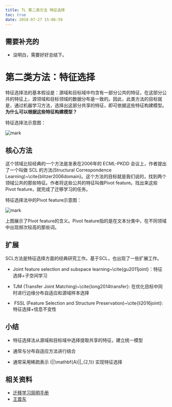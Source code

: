 ```yaml
---
title: TL 第二类方法 特征选择
toc: true
date: 2018-07-27 15:06:59
---
```




## 需要补充的

- 没明白，需要好好总结下。



# 第二类方法：特征选择


特征选择法的基本假设是：源域和目标域中均含有一部分公共的特征，在这部分公共的特征上，源领域和目标领域的数据分布是一致的。因此，此类方法的目标就是，通过机器学习方法，选择出这部分共享的特征，即可依据这些特征构建模型。**为什么可以根据这些特征构建模型？**

特征选择法示意图：


![mark](http://pacdb2bfr.bkt.clouddn.com/blog/image/180727/d46C25mmi5.png?imageslim)




## 核心方法


这个领域比较经典的一个方法是发表在2006年的 ECML-PKDD 会议上，作者提出了一个叫做 SCL 的方法(Structural Correspondence Learning)~\cite{blitzer2006domain}。这个方法的目标就是我们说的，找到两个领域公共的那些特征。作者将这些公共的特征叫做Pivot feature。找出来这些Pivot feature，就完成了迁移学习的任务。

特征选择法中的Pivot feature示意图：


![mark](http://pacdb2bfr.bkt.clouddn.com/blog/image/180727/HEGH3lddhJ.png?imageslim)

上图展示了Pivot feature的含义。Pivot feature指的是在文本分类中，在不同领域中出现频次较高的那些词。


## 扩展


SCL方法是特征选择方面的经典研究工作。基于SCL，也出现了一些扩展工作。




  * Joint feature selection and subspace learning~\cite{gu2011joint}：特征选择+子空间学习


  * TJM (Transfer Joint Matching)~\cite{long2014transfer}: 在优化目标中同时进行边缘分布自适应和源域样本选择


  *  FSSL (Feature Selection and Structure Preservation)~\cite{li2016joint}: 特征选择+信息不变性





## 小结






  * 特征选择法从源域和目标域中选择提取共享的特征，建立统一模型


  * 通常与分布自适应方法进行结合


  * 通常采用稀疏表示 \(||\mathbf{A}||_{2,1}\) 实现特征选择









## 相关资料

- [迁移学习简明手册](https://github.com/jindongwang/transferlearning-tutorial) 
- [王晋东](https://zhuanlan.zhihu.com/p/35352154)
